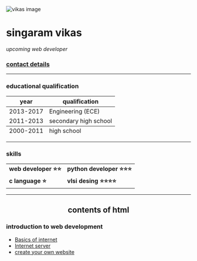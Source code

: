 <html lang="en" dir="ltr">
<head>
  <meta charset="utf-8">
</head>
<body>
<img src="https://media-exp1.licdn.com/dms/image/C4E03AQEH2gmCCuGp7w/profile-displayphoto-shrink_200_200/0?e=1593043200&v=beta&t=hUb9MAnUh_wbNgl2MY6qAe1jCIixAI0Q-x8DGkVBZYA" alt="vikas image"><h1> singaram vikas</h1>
<p>
  <em>upcoming web developer </em>
  </p>
  <h3><a href="contact1.html">contact details</a></h3>

<hr size="1" noshade>
    <h3>educational qualification</h3>
    <table>
      <thead>
      <th>year</th>
      <th>qualification</th>
      </thead>
      <tr>
        <td>2013-2017</td>
        <td>Engineering (ECE)</td>
      </tr>
      <tr>
        <td>2011-2013</td>
        <td>secondary high school</td>
      </tr>
      <tfoot>
        <td>2000-2011</td>
        <td>high school</td>
      </tfoot>
    </table>
<hr size="1" noshade>
<h3>skills</h3>
<table cellspacing="10">
  <tr>
    <td><b>web developer ⭐⭐</b></td>
    <td><b>python developer ⭐⭐⭐</b></td>
  </tr>
  <tr>
    <td><b>c language ⭐</b></td>
    <td><b>vlsi desing ⭐⭐⭐⭐</b></td>
  </tr>
</table cellspacing="10">
    <hr size="1" noshade>
    <center>
        <h2>contents of <strong>html</strong></h2>
      </center>
      <h3>introduction to web development</h3>
      <ul>
        <li><a href="https://fcit.usf.edu/internet/chap1/chap1.htm">Basics of internet</a></li>
        <li><a href="https://whatismyipaddress.com/web-server">Internet server</a></li>
        <li><a href="https://us.webnode.com/">create your own website</a></li>
      </ul>
</body>
</html>
